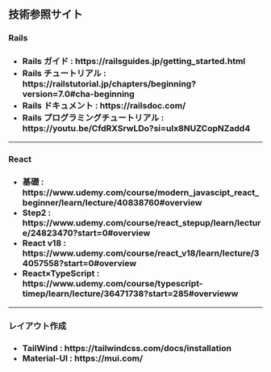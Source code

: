 ## 技術参照サイト

<h3>Rails<h3>
<ul>
    <li>Rails ガイド : <a>https://railsguides.jp/getting_started.html </a></li>
    <li>Rails チュートリアル : <a>https://railstutorial.jp/chapters/beginning?version=7.0#cha-beginning</a></li>
    <li>Rails ドキュメント : <a>https://railsdoc.com/</a></li>
    <li>Rails プログラミングチュートリアル : <a>https://youtu.be/CfdRXSrwLDo?si=uIx8NUZCopNZadd4</a></li>
</ul>
<hr>
<h3>React<h3>
<ul>
    <li>基礎 : <a>https://www.udemy.com/course/modern_javascipt_react_beginner/learn/lecture/40838760#overview</a></li>
    <li>Step2 : <a>https://www.udemy.com/course/react_stepup/learn/lecture/24823470?start=0#overview</a></li>
    <li>React v18 : <a>https://www.udemy.com/course/react_v18/learn/lecture/34057558?start=0#overview</a></li>
    <li>React×TypeScript : <a>https://www.udemy.com/course/typescript-timep/learn/lecture/36471738?start=285#overvieww</a></li>
</ul>
<hr>
<h3>レイアウト作成<h3>
<ul>
    <li>TailWind : <a>https://tailwindcss.com/docs/installation</a></li>
    <li>Material-UI : <a>https://mui.com/</a></li>
</ul>
